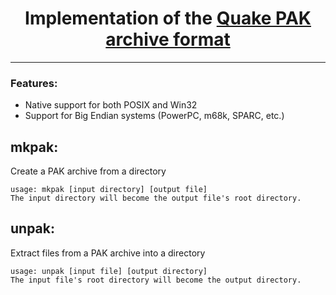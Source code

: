 <h1 align="center">Implementation of the <a href="https://quakewiki.org/wiki/.pak">Quake PAK archive format</a></h1>

---

### Features:
- Native support for both POSIX and Win32
- Support for Big Endian systems (PowerPC, m68k, SPARC, etc.)

## mkpak:
Create a PAK archive from a directory
```
usage: mkpak [input directory] [output file]
The input directory will become the output file's root directory.
```

## unpak:
Extract files from a PAK archive into a directory
```
usage: unpak [input file] [output directory]
The input file's root directory will become the output directory.
```
